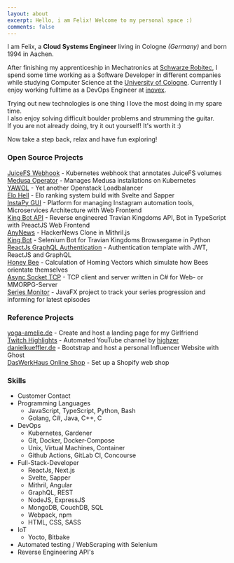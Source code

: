 ```yaml
---
layout: about
excerpt: Hello, i am Felix! Welcome to my personal space :)
comments: false
---
```


I am Felix, a **Cloud Systems Engineer** living in Cologne _(Germany)_ and born 1994 in Aachen.

After finishing my apprenticeship in Mechatronics at [Schwarze Robitec](https://www.schwarze-robitec.com),
I spend some time working as a Software Developer in different companies while studying Computer Science at the [University of Cologne](https://www.th-koeln.de).
Currently I enjoy working fulltime as a DevOps Engineer at [inovex](https://www.inovex.de/en).

Trying out new technologies is one thing I love the most doing in my spare time.  
I also enjoy solving difficult boulder problems and strumming the guitar.  
If you are not already doing, try it out yourself! It's worth it :)

Now take a step back, relax and have fun exploring!

### Open Source Projects

[JuiceFS Webhook](https://github.com/breuerfelix/juicefs-volume-hook) - Kubernetes webhook that annotates JuiceFS volumes  
[Medusa Operator](https://github.com/breuerfelix/medusa-operator) - Manages Medusa installations on Kubernetes  
[YAWOL](https://github.com/stackitcloud/yawol) - Yet another Openstack Loadbalancer  
[Elo Hell](https://github.com/breuerfelix/elo-hell) - Elo ranking system build with Svelte and Sapper  
[InstaPy GUI](https://github.com/breuerfelix/instapy-gui) - Platform for managing Instagram automation tools, Microservices Architecture with Web Frontend  
[King Bot API](https://github.com/breuerfelix/king-bot-api) - Reverse engineered Travian Kingdoms API, Bot in TypeScript with PreactJS Web Frontend  
[AnyNews](https://github.com/breuerfelix/any-news) - HackerNews Clone in Mithril.js  
[King Bot](https://github.com/breuerfelix/king-bot) - Selenium Bot for Travian Kingdoms Browsergame in Python  
[ReactJs GraphQL Authentication](https://github.com/breuerfelix/react-graphql-authentication) - Authentication template with JWT, ReactJS and GraphQL  
[Honey Bee](https://github.com/breuerfelix/honey-bee) - Calculation of Homing Vectors which simulate how Bees orientate themselves  
[Async Socket TCP](https://github.com/breuerfelix/Async-Socket-TCP) - TCP client and server written in C\# for Web- or MMORPG-Server  
[Series Monitor](https://github.com/breuerfelix/Series-Monitor) - JavaFX project to track your series progression and informing for latest episodes  

### Reference Projects

[yoga-amelie.de](https://yoga-amelie.de) - Create and host a landing page for my Girlfriend  
[Twitch Highlights](https://www.youtube.com/channel/UC0M8qvpFLG_QoimeBih_6nA) - Automated YouTube channel by [highzer](https://github.com/breuerfelix/highzer)  
[danielkueffler.de](https://danielkueffler.de) - Bootstrap and host a personal Influencer Website with Ghost  
[DasWerkHaus Online Shop](https://daswerkhaus.com) - Set up a Shopify web shop  

### Skills

- Customer Contact
- Programming Languages
  - JavaScript, TypeScript, Python, Bash
  - Golang, C#, Java, C++, C
- DevOps
  - Kubernetes, Gardener
  - Git, Docker, Docker-Compose
  - Unix, Virtual Machines, Container
  - Github Actions, GitLab CI, Concourse
- Full-Stack-Developer
  - ReactJs, Next.js
  - Svelte, Sapper
  - Mithril, Angular
  - GraphQL, REST
  - NodeJS, ExpressJS
  - MongoDB, CouchDB, SQL
  - Webpack, npm
  - HTML, CSS, SASS
- IoT
  - Yocto, Bitbake
- Automated testing / WebScraping with Selenium
- Reverse Engineering API's
